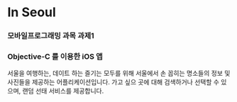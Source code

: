 # In Seoul
### 모바일프로그래밍 과목 과제1
### Objective-C 를 이용한 iOS 앱

서울을 여행하는, 데이트 하는 즐기는 모두를 위해
서울에서 손 꼽히는 명소들의 정보 및 사진들을 제공하는 어플리케이션입니다.
가고 싶으 곳에 대해 검색하거나 선택할 수 있으며, 랜덤 선태 서비스를 제공합니다.
